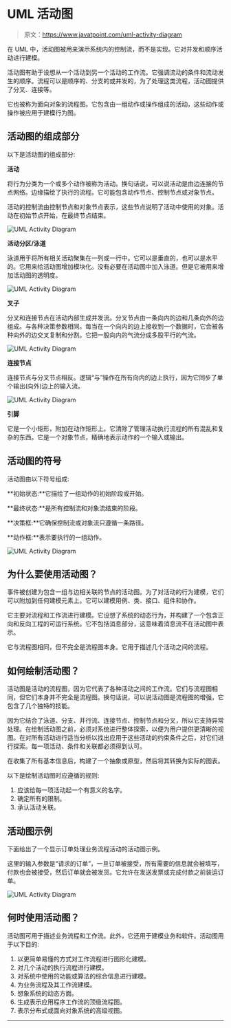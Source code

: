 # UML 活动图

> 原文：<https://www.javatpoint.com/uml-activity-diagram>

在 UML 中，活动图被用来演示系统内的控制流，而不是实现。它对并发和顺序活动进行建模。

活动图有助于设想从一个活动到另一个活动的工作流。它强调流动的条件和流动发生的顺序。流程可以是顺序的、分支的或并发的，为了处理这类流程，活动图提供了分叉、连接等。

它也被称为面向对象的流程图。它包含由一组动作或操作组成的活动，这些动作或操作被应用于建模行为图。

## 活动图的组成部分

以下是活动图的组成部分:

**活动**

将行为分类为一个或多个动作被称为活动。换句话说，可以说活动是由边连接的节点网络。边缘描绘了执行的流程。它可能包含动作节点、控制节点或对象节点。

活动的控制流由控制节点和对象节点表示，这些节点说明了活动中使用的对象。活动在初始节点开始，在最终节点结束。

![UML Activity Diagram](img/7242f976f9a7e1d98cbed9af35c0e3d5.png)

**活动分区/泳道**

泳道用于将所有相关活动聚集在一列或一行中。它可以是垂直的，也可以是水平的。它用来给活动图增加模块化。没有必要在活动图中加入泳道。但是它被用来增加活动图的透明度。

![UML Activity Diagram](img/d150a8e1615be03565de7f53d8b59723.png)

**叉子**

分叉和连接节点在活动内部生成并发流。分叉节点由一条向内的边和几条向外的边组成。与各种决策参数相同。每当在一个向内的边上接收到一个数据时，它会被各种向外的边交叉复制和分割。它把一股向内的气流分成多股平行的气流。

![UML Activity Diagram](img/d8a08ca44f2e6e1cd64db33f988e72d7.png)

**连接节点**

连接节点与分叉节点相反。逻辑“与”操作在所有向内的边上执行，因为它同步了单个输出(向外)边上的输入流。

![UML Activity Diagram](img/8e96f907ad193331f659b3ee418b36f9.png)

**引脚**

它是一个小矩形，附加在动作矩形上。它清除了管理活动执行流程的所有混乱和复杂的东西。它是一个对象节点，精确地表示动作的一个输入或输出。

## 活动图的符号

活动图由以下符号组成:

**初始状态:**它描绘了一组动作的初始阶段或开始。

**最终状态:**是所有控制流和对象流结束的阶段。

**决策框:**它确保控制流或对象流只遵循一条路径。

**动作框:**表示要执行的一组动作。

![UML Activity Diagram](img/2355e6678bf13bd3e995292a694dc11d.png)

## 为什么要使用活动图？

事件被创建为包含一组与边相关联的节点的活动图。为了对活动的行为建模，它们可以附加到任何建模元素上。它可以建模用例、类、接口、组件和协作。

它主要对流程和工作流进行建模。它设想了系统的动态行为，并构建了一个包含正向和反向工程的可运行系统。它不包括消息部分，这意味着消息流不在活动图中表示。

它与流程图相同，但不完全是流程图本身。它用于描述几个活动之间的流程。

## 如何绘制活动图？

活动图是活动的流程图，因为它代表了各种活动之间的工作流。它们与流程图相同，但它们本身并不完全是流程图。换句话说，可以说活动图是流程图的增强，它包含了几个独特的技能。

因为它结合了泳道、分支、并行流、连接节点、控制节点和分叉，所以它支持异常处理。在绘制活动图之前，必须对系统进行整体探索，以便为用户提供更清晰的视图。在对所有活动进行适当分析以找出应用于这些活动的约束条件之后，对它们进行探索。每一项活动、条件和关联都必须得到认可。

在收集了所有基本信息后，构建了一个抽象或原型，然后将其转换为实际的图表。

以下是绘制活动图时应遵循的规则:

1.  应该给每一项活动起一个有意义的名字。
2.  确定所有的限制。
3.  承认活动关联。

## 活动图示例

下面给出了一个显示订单处理业务流程活动的活动图示例。

这里的输入参数是“请求的订单”，一旦订单被接受，所有需要的信息就会被填写，付款也会被接受，然后订单就会被发货。它允许在发送发票或完成付款之前装运订单。

![UML Activity Diagram](img/833892d8861340764abe5fc82d612535.png)

## 何时使用活动图？

活动图可用于描述业务流程和工作流。此外，它还用于建模业务和软件。活动图用于以下目的:

1.  以更简单易懂的方式对工作流程进行图形化建模。
2.  对几个活动的执行流程进行建模。
3.  对系统中使用的功能或算法的综合信息进行建模。
4.  为业务流程及其工作流建模。
5.  想象系统的动态方面。
6.  生成表示应用程序工作流的顶级流程图。
7.  表示分布式或面向对象系统的高级视图。

* * *